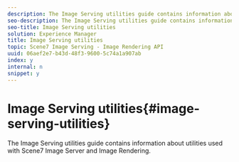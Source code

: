 ```yaml
---
description: The Image Serving utilities guide contains information about utilities used with Scene7 Image Server and Image Rendering.
seo-description: The Image Serving utilities guide contains information about utilities used with Scene7 Image Server and Image Rendering.
seo-title: Image Serving utilities
solution: Experience Manager
title: Image Serving utilities
topic: Scene7 Image Serving - Image Rendering API
uuid: 06aef2e7-b43d-48f3-9600-5c74a1a907ab
index: y
internal: n
snippet: y
---
```


# Image Serving utilities{#image-serving-utilities}

The Image Serving utilities guide contains information about utilities used with Scene7 Image Server and Image Rendering.

